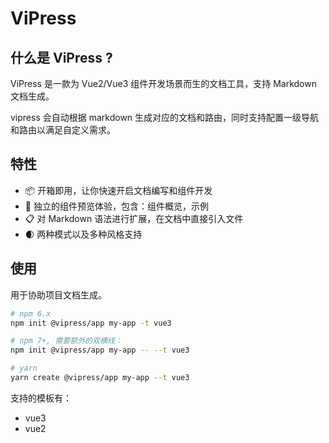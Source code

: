 # ViPress

## 什么是 ViPress ?

ViPress 是一款为 Vue2/Vue3 组件开发场景而生的文档工具，支持 Markdown 文档生成。

vipress 会自动根据 markdown 生成对应的文档和路由，同时支持配置一级导航和路由以满足自定义需求。

## 特性

- 📦 开箱即用，让你快速开启文档编写和组件开发
- 🏡 独立的组件预览体验，包含：组件概览，示例
- 📋 对 Markdown 语法进行扩展，在文档中直接引入文件
- 🌒 两种模式以及多种风格支持

## 使用


用于协助项目文档生成。

```sh
# npm 6.x
npm init @vipress/app my-app -t vue3

# npm 7+, 需要额外的双横线：
npm init @vipress/app my-app -- --t vue3

# yarn
yarn create @vipress/app my-app --t vue3
```

支持的模板有：

- vue3
- vue2
